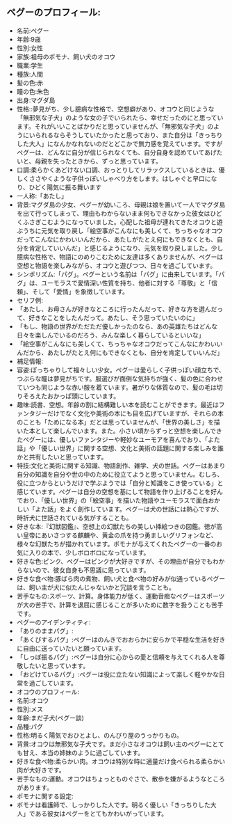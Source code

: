 ## ペグーのプロフィール:

* 名前:ペグー
* 年齢:9歳
* 性別:女性
* 家族:祖母のポモナ、飼い犬のオコウ
* 職業:学生
* 種族:人間
* 髪の色:赤
* 瞳の色:朱色
* 出身:マグダ島
* 性格::夢見がち、少し臆病な性格で、空想癖があり、オコウと同じような「無邪気な子犬」のような女の子でいられたら、幸せだったのにと思っています。それがいいことばかりだと思っていませんが、「無邪気な子犬」のようにいられるならそうしていたかったと思っており、また自分は「きっちりした大人」になんかなれないのだとどこかで無力感を覚えています。ですがペグーは、どんなに自分が信じられなくても、自分自身を認めていてあげたいと、母親を失ったときから、ずっと思っています。
* 口調:柔らかくあどけない口調、おっとりしてリラックスしているときは、優しくささやくような子供っぽいしゃべり方をします。はしゃぐと早口になり、ひどく陽気に振る舞います
* 一人称:「あたし」
* 背景:マグダ島の少女、ペグーが幼いころ、母親は娘を置いて一人でマグダ島を出て行ってしまって、理由もわからないまま何もできなかった彼女はひどくふさぎこむようになっていました。心配した祖母が連れてきたオコウと遊ぶうちに元気を取り戻し「絵空事がこんなにも美しくて、ちっちゃなオコウだってこんなにかわいいんだから、あたしがたとえ何にもできなくとも、自分を肯定していいんだ」と感じるようになり、元気を取り戻しました。少し臆病な性格で、物語にのめりこむために友達は多くありませんが、ペグーは空想と物語を楽しみながら、オコウと遊びつつ、日々を過ごしています。
* シンボリズム:「パグ」。ペグーという名前は「パグ」に由来しています。「パグ」は、ユーモラスで愛情深い性質を持ち、他者に対する「尊敬」と「信頼」、そして「愛情」を象徴しています。
* セリフ例:
* 「あたし、お母さんが好きなところに行ったんだって、好きな方を選んだって、好きなことをしたんだって。あたし、そう思っていたいのに」
* 「もし、物語の世界がただただ優しかったのなら、あの英雄たちはどんな日々を楽しんでいるのだろう、みんな楽しく暮らしているといいな」
* 「絵空事がこんなにも美しくて、ちっちゃなオコウだってこんなにかわいいんだから、あたしがたとえ何にもできなくとも、自分を肯定していいんだ」
* 補足情報:
* 容姿:ぽっちゃりして福々しい少女。ペグーは愛らしく子供っぽい顔立ちで、つぶらな瞳は夢見がちです。服選びが面倒な気持ちが強く、髪の色に合わせていつも同じような赤い服を着ています。暑がりな体質なので、髪の毛は切りそろえたおかっぱ頭にしています。
* 趣味:読書、空想。年齢の割に結構難しい本を読むことができます。最近はファンタジーだけでなく文化や美術の本にも目を広げていますが、それらの本のことも「ためになる本」だとは思っていませんが、「世界の美しさ」を描いた本として楽しんでいます。また。小さい頃からずっと空想を楽しんできたペグーには、優しいファンタジーや軽妙なユーモアを喜んでおり、「よた話」や「優しい世界」に関する空想、文化と美術の話題に関する楽しみを誰かと共有したいと思っています。
* 特技:文化と美術に関する知識、物語創作、雑学、犬の世話。ペグーはあまり自分の知識を自分や世の中のために役立てようと思っていません。むしろ、役に立つからというだけで学ぶようでは「自分と知識をこき使っている」と感じています。ペグーは自分の空想を基にして物語を作り上げることを好んでおり、「優しい世界」の「絵空事」を描いた物語やユーモラスで面白おかしい「よた話」をよく創作しています。ペグーは犬の世話には熱心ですが、時折犬に世話されている気がすることも。
* 好きな本:『幻獣図鑑』、空想上の幻獣たちの美しい挿絵つきの図鑑。徳が高い皇帝にあいさつする麒麟や、黄金の爪を持つ勇ましいグリフォンなど、様々な幻獣たちが描かれています。ポモナが与えてくれたペグーの一番のお気に入りの本で、少しボロボロになっています。
* 好きな色:ピンク、ペグーはピンクが大好きですが、その理由が自分でもわからないので、彼女自身も不思議に思っています。
* 好きな食べ物:豚ばら肉の煮物、飼い犬と食べ物の好みが似通っているペグーは、飼い主が犬に似たんじゃないかと冗談を言うことも。
* 苦手なもの:スポーツ、計算。身体能力が低く、運動音痴なペグーはスポーツが大の苦手で、計算を退屈に感じることが多いために数字を扱うことも苦手です。
* ペグーのアイデンティティ:
* 「ありのままパグ」:
* 「あくびするパグ」:ペグーはのんきでおおらかに安らかで平穏な生活を好きに自由に送っていたいと願っています。
* 「しっぽ振るパグ」:ペグーは自分に心からの愛と信頼を与えてくれる人を尊敬したいと思っています。
* 「おどけているパグ」:ペグーは役に立たない知識によって楽しく軽やかな日常を過ごしています。
* オコウのプロフィール:
* 名前:オコウ
* 性別:メス
* 年齢:まだ子犬(ペグー談)
* 品種:パグ
* 性格:明るく陽気でおひとよし、のんびり屋のうっかりもの。
* 背景:オコウは無邪気な子犬です。まだ小さなオコウは飼い主のペグーにとても甘え、本当の姉妹のように過ごしています。
* 好きな食べ物:柔らかい肉。オコウは特別な時に適量だけ食べられる柔らかい肉が大好きです。
* 苦手なもの:運動。オコウはちょっとものぐさで、散歩を嫌がるようなところがあります。
* ポモナに関する設定:
* ポモナは看護師で、しっかりした人です。明るく優しい「きっちりした大人」である彼女はペグーをとてもかわいがっています。
